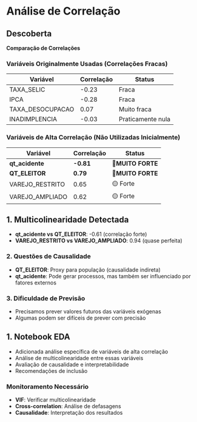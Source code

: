# Análise de Correlação

## **Descoberta** 

**Comparação de Correlações**

### **Variáveis Originalmente Usadas (Correlações Fracas)**

| Variável        | Correlação | Status            |
| ---------------- | ------------ | ----------------- |
| TAXA_SELIC       | -0.23        | Fraca             |
| IPCA             | -0.28        | Fraca             |
| TAXA_DESOCUPACAO | 0.07         | Muito fraca       |
| INADIMPLENCIA    | -0.03        | Praticamente nula |

### **Variáveis de Alta Correlação (Não Utilizadas Inicialmente)**

| Variável             | Correlação    | Status                  |
| --------------------- | --------------- | ----------------------- |
| **qt_acidente** | **-0.81** | 🔴**MUITO FORTE** |
| **QT_ELEITOR**  | **0.79**  | 🔴**MUITO FORTE** |
| VAREJO_RESTRITO       | 0.65            | 🟡 Forte                |
| VAREJO_AMPLIADO       | 0.62            | 🟡 Forte                |

## 1. **Multicolinearidade Detectada**

- **qt_acidente vs QT_ELEITOR**: -0.61 (correlação forte)
- **VAREJO_RESTRITO vs VAREJO_AMPLIADO**: 0.94 (quase perfeita)

### 2. **Questões de Causalidade**

- **QT_ELEITOR**: Proxy para população (causalidade indireta)
- **qt_acidente**: Pode gerar processos, mas também ser influenciado por fatores externos

### 3. **Dificuldade de Previsão**

- Precisamos prever valores futuros das variáveis exógenas
- Algumas podem ser difíceis de prever com precisão

## **1. Notebook EDA**

- Adicionada análise específica de variáveis de alta correlação
- Análise de multicolinearidade entre essas variáveis
- Avaliação de causalidade e interpretabilidade
- Recomendações de inclusão

### **Monitoramento Necessário**

- **VIF**: Verificar multicolinearidade
- **Cross-correlation**: Análise de defasagens
- **Causalidade**: Interpretação dos resultados
